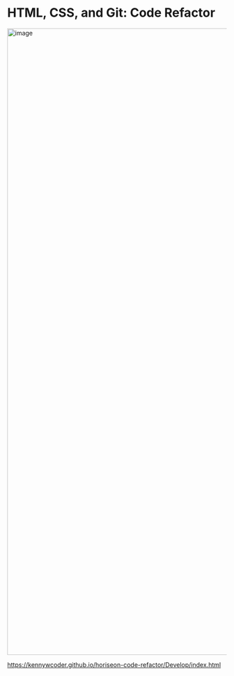 # HTML, CSS, and Git: Code Refactor

<img width="1440" alt="image" src="https://user-images.githubusercontent.com/97656734/184799022-21d8459a-0556-42b5-bbc1-a0c5fdf77c3d.png">

https://kennywcoder.github.io/horiseon-code-refactor/Develop/index.html
